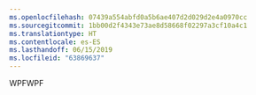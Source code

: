 ```yaml
---
ms.openlocfilehash: 07439a554abfd0a5b6ae407d2d029d2e4a0970cc
ms.sourcegitcommit: 1bb00d2f4343e73ae8d58668f02297a3cf10a4c1
ms.translationtype: HT
ms.contentlocale: es-ES
ms.lasthandoff: 06/15/2019
ms.locfileid: "63869637"
---
```

<span data-ttu-id="ea809-101">WPF</span><span class="sxs-lookup"><span data-stu-id="ea809-101">WPF</span></span>